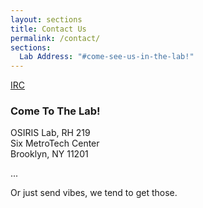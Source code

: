 ```yaml
---
layout: sections
title: Contact Us
permalink: /contact/
sections:
  Lab Address: "#come-see-us-in-the-lab!"
---
```


[IRC](http://webchat.freenode.net/?randomnick=1&channels=%23isislab)

### Come To The Lab!  
OSIRIS Lab, RH 219  
Six MetroTech Center  
Brooklyn, NY 11201

...

Or just send vibes, we tend to get those.
